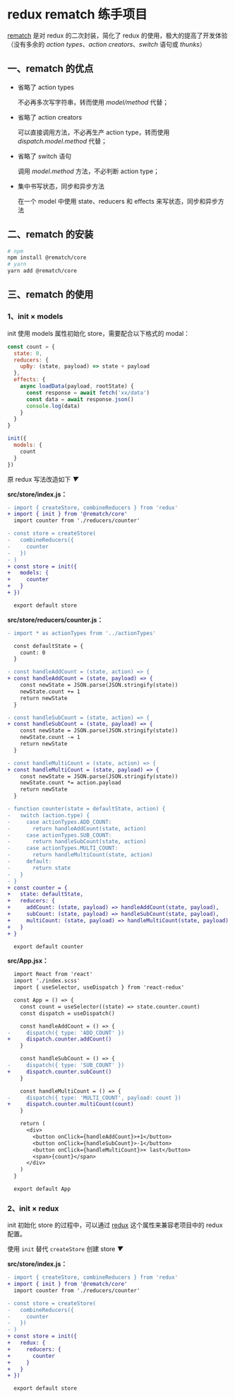 # redux rematch 练手项目

[rematch](https://rematch.gitbook.io/handbook/) 是对 redux 的二次封装，简化了 redux 的使用，极大的提高了开发体验（没有多余的 *action types*、*action creators*、*switch* 语句或 *thunks*）

## 一、rematch 的优点

- 省略了 action types

  不必再多次写字符串，转而使用 *model/method* 代替；

- 省略了 action creators

  可以直接调用方法，不必再生产 action type，转而使用 *dispatch.model.method* 代替；

- 省略了 switch 语句

  调用 *model.method* 方法，不必判断 action type；

- 集中书写状态，同步和异步方法

  在一个 model 中使用 state、reducers 和 effects 来写状态，同步和异步方法

## 二、rematch 的安装

```bash
# npm
npm install @rematch/core
# yarn
yarn add @rematch/core
```

## 三、rematch 的使用

### 1、init × models

init 使用 models 属性初始化 store，需要配合以下格式的 modal：

```js
const count = {
  state: 0,
  reducers: {
    upBy: (state, payload) => state + payload
  },
  effects: {
    async loadData(payload, rootState) {
      const response = await fetch('xx/data')
      const data = await response.json()
      console.log(data)
    }
  }
}

init({
  models: {
    count
  }
})
```

原 redux 写法改造如下 *▼*

**src/store/index.js：**

```diff
- import { createStore, combineReducers } from 'redux'
+ import { init } from '@rematch/core'
  import counter from './reducers/counter'

- const store = createStore(
-   combineReducers({
-     counter
-   })
- )
+ const store = init({
+   models: {
+     counter
+   }
+ })

  export default store
```

**src/store/reducers/counter.js：**

```diff
- import * as actionTypes from '../actionTypes'

  const defaultState = {
    count: 0
  }

- const handleAddCount = (state, action) => {
+ const handleAddCount = (state, payload) => {
    const newState = JSON.parse(JSON.stringify(state))
    newState.count += 1
    return newState
  }

- const handleSubCount = (state, action) => {
+ const handleSubCount = (state, payload) => {
    const newState = JSON.parse(JSON.stringify(state))
    newState.count -= 1
    return newState
  }

- const handleMultiCount = (state, action) => {
+ const handleMultiCount = (state, payload) => {
    const newState = JSON.parse(JSON.stringify(state))
    newState.count *= action.payload
    return newState
  }

- function counter(state = defaultState, action) {
-   switch (action.type) {
-     case actionTypes.ADD_COUNT:
-       return handleAddCount(state, action)
-     case actionTypes.SUB_COUNT:
-       return handleSubCount(state, action)
-     case actionTypes.MULTI_COUNT:
-       return handleMultiCount(state, action)
-     default:
-       return state
-   }
- }
+ const counter = {
+   state: defaultState,
+   reducers: {
+     addCount: (state, payload) => handleAddCount(state, payload),
+     subCount: (state, payload) => handleSubCount(state, payload),
+     multiCount: (state, payload) => handleMultiCount(state, payload)
+   }
+ }

  export default counter
```

**src/App.jsx：**

```diff
  import React from 'react'
  import './index.scss'
  import { useSelector, useDispatch } from 'react-redux'

  const App = () => {
    const count = useSelector((state) => state.counter.count)
    const dispatch = useDispatch()

    const handleAddCount = () => {
-     dispatch({ type: 'ADD_COUNT' })
+     dispatch.counter.addCount()
    }

    const handleSubCount = () => {
-     dispatch({ type: 'SUB_COUNT' })
+     dispatch.counter.subCount()
    }

    const handleMultiCount = () => {
-     dispatch({ type: 'MULTI_COUNT', payload: count })
+     dispatch.counter.multiCount(count)
    }

    return (
      <div>
        <button onClick={handleAddCount}>+1</button>
        <button onClick={handleSubCount}>-1</button>
        <button onClick={handleMultiCount}>× last</button>
        <span>{count}</span>
      </div>
    )
  }

  export default App
```

### 2、init × redux

init 初始化 store 的过程中，可以通过 [redux](https://rematch.gitbook.io/handbook/api-wen-dang/init-redux-api) 这个属性来兼容老项目中的 redux 配置。

使用 `init` 替代 `createStore` 创建 store *▼*

**src/store/index.js：**

```diff
- import { createStore, combineReducers } from 'redux'
+ import { init } from '@rematch/core'
  import counter from './reducers/counter'

- const store = createStore(
-   combineReducers({
-     counter
-   })
- )
+ const store = init({
+   redux: {
+     reducers: {
+       counter
+     }
+   }
+ })

  export default store
```
